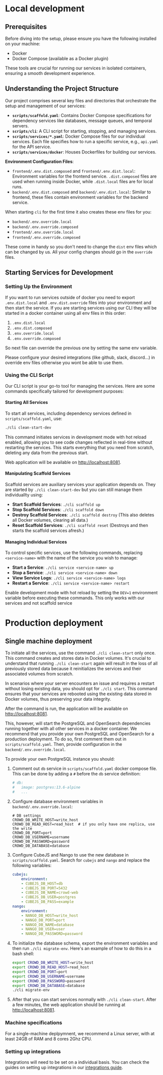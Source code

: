 # Local development

## Prerequisites

Before diving into the setup, please ensure you have the following installed on your machine:

- Docker
- Docker Compose (available as a Docker plugin)

These tools are crucial for running our services in isolated containers, ensuring a smooth development experience.

## Understanding the Project Structure

Our project comprises several key files and directories that orchestrate the setup and management of our services:

- **`scripts/scaffold.yaml`**: Contains Docker Compose specifications for dependency services like databases, message queues, and temporal servers.
- **`scripts/cli`**: A CLI script for starting, stopping, and managing services.
- **`scripts/services/*.yaml`**: Docker Compose files for our individual services. Each file specifies how to run a specific service, e.g., `api.yaml` for the API service.
- **`scripts/services/docker`**: Houses Dockerfiles for building our services.

**Environment Configuration Files**:
  - `frontend/.env.dist.composed` and `frontend/.env.dist.local`: Environment variables for the frontend service. `.dist.composed` files are used when running inside Docker, while `.dist.local` files are for local runs.
  - `backend/.env.dist.composed` and `backend/.env.dist.local`: Similar to frontend, these files contain environment variables for the backend service.

When starting `cli` for the first time it also creates these env files for you:
- `backend/.env.override.local`
- `backend/.env.override.composed`
- `frontend/.env.override.local`
- `frontend/.env.override.composed`

These come in handy so you don't need to change the `dist` env files which can be changed by us. All your config changes should go in the `override` files.

## Starting Services for Development

### Setting Up the Environment

If you want to run services outside of docker you need to export `.env.dist.local` and `.env.dist.override` files into your environment and then start the service. If you are starting services using our CLI they will be started in a docker container using all env files in this order:

1. `.env.dist.local`
2. `.env.dist.composed`
3. `.env.override.local`
4. `.env.override.composed`

So next file can override the previous one by setting the same env variable.

Please configure your desired integrations (like github, slack, discord...) in override env files otherwise you wont be able to use them.

### Using the CLI Script

Our CLI script is your go-to tool for managing the services. Here are some commands specifically tailored for development purposes:

#### Starting All Services

To start all services, including dependency services defined in `scripts/scaffold.yaml`, use:

```bash
./cli clean-start-dev
```

This command initiates services in development mode with hot reload enabled, allowing you to see code changes reflected in real-time without restarting the services.
This starts everything that you need from scratch, deleting any data from the previous start.

Web application will be available on [http://localhost:8081](http://localhost:8081).

#### Manipulating Scaffold Services

Scaffold services are auxiliary services your application depends on. They are started by `./cli clean-start-dev` but you can still manage them individuallty using:

- **Start Scaffold Services**: `./cli scaffold up`
- **Stop Scaffold Services**: `./cli scaffold down`
- **Destroy Scaffold Services**: `./cli scaffold destroy` (This also deletes all Docker volumes, clearing all data.)
- **Reset Scaffold Services**: `./cli scaffold reset` (Destroys and then starts the scaffold services afresh.)

#### Managing Individual Services

To control specific services, use the following commands, replacing `<service-name>` with the name of the service you wish to manage:

- **Start a Service**: `./cli service <service-name> up`
- **Stop a Service**: `./cli service <service-name> down`
- **View Service Logs**: `./cli service <service-name> logs`
- **Restart a Service**: `./cli service <service-name> restart`

Enable development mode with hot reload by setting the `DEV=1` environment variable before executing these commands. This only works with our services and not scaffold service

# Production deployment

## Single machine deployment

To initiate all the services, use the command `./cli clean-start` only once. This command creates and stores data in Docker volumes. It's crucial to understand that running `./cli clean-start` again will result in the loss of all previously stored data because it reinitializes the services and their associated volumes from scratch.

In scenarios where your server encounters an issue and requires a restart without losing existing data, you should opt for `./cli start`. This command ensures that your services are rebooted using the existing data stored in Docker volumes, thus preserving your data integrity.

After the command is run, the application will be available on [http://localhost:8081](http://localhost:8081).

This, however, will start the PostgreSQL and OpenSearch dependencies running together with all other services in a docker container. We recommend that you provide your own PostgreSQL and OpenSearch for a production deployment. To do so, first comment them out in `scripts/scaffold.yaml`. Then, provide configuration in the `backend/.env.override.local`.

To provide your own PostgreSQL instance you should:
1. Comment out `db` service in `scripts/scaffold.yaml` docker compose file. This can be done by adding a `#` before the `db` service definition:
   ```yaml
   # db:
   #   image: postgres:13.6-alpine
   #   ...
   ```
2. Configure database environment variables in `backend/.env.override.local`:
   ```
   # DB settings
   CROWD_DB_WRITE_HOST=write_host 
   CROWD_DB_READ_HOST=read_host  # if you only have one replica, use the write
   CROWD_DB_PORT=port
   CROWD_DB_USERNAME=username
   CROWD_DB_PASSWORD=password
   CROWD_DB_DATABASE=database
   ```
3. Configure CubeJS and Nango to use the new database in `scripts/scaffold.yaml`. Search for `cubejs` and `nango` and replace the following variables:
    ```yaml
    cubejs:
        environment:
        - CUBEJS_DB_HOST=db
        - CUBEJS_DB_PORT=5432
        - CUBEJS_DB_NAME=crowd-web
        - CUBEJS_DB_USER=postgres
        - CUBEJS_DB_PASS=example
    nango:
        environment:
        - NANGO_DB_HOST=write_host
        - NANGO_DB_PORT=port
        - NANGO_DB_NAME=database
        - NANGO_DB_USER=user
        - NANGO_DB_PASSWORD=password
    ```

4. To initialize the database schema, export the environment variables and then run `./cli migrate-env`. Here's an example of how to do this in a bash shell:
   ```bash
   export CROWD_DB_WRITE_HOST=write_host
   export CROWD_DB_READ_HOST=read_host
   export CROWD_DB_PORT=port
   export CROWD_DB_USERNAME=username
   export CROWD_DB_PASSWORD=password
   export CROWD_DB_DATABASE=database
   ./cli migrate-env
   ```

5. After that you can start services normally with `./cli clean-start`. After a few minutes, the web application should be running at [http://localhost:8081](http://localhost:8081).

### Machine specifications

For a single-machine deplpymnent, we recommend a Linux server, with at least 24GB of RAM and 8 cores 2Ghz CPU.

### Setting up integrations

Integrations will need to be set on a individual basis. You can check the guides on setting up integrations in our [integrations guide](integrations.md).
